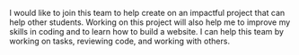 I would like to join this team to help create on an impactful project that can help other students. Working on this project will also help me to improve my skills in coding and to learn how to build a website. I can help this team by working on tasks, reviewing code, and working with others.